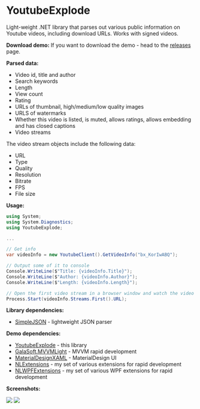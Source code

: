 YoutubeExplode
===================


Light-weight .NET library that parses out various public information on Youtube videos, including download URLs. Works with signed videos.


**Download demo:**
If you want to download the demo - head to the [releases](https://github.com/Tyrrrz/YoutubeExplode/releases) page.

**Parsed data:**

 - Video id, title and author
 - Search keywords
 - Length
 - View count
 - Rating
 - URLs of thumbnail, high/medium/low quality images
 - URLS of watermarks
 - Whether this video is listed, is muted, allows ratings, allows embedding and has closed captions
 - Video streams

The video stream objects include the following data:

 - URL
 - Type
 - Quality
 - Resolution
 - Bitrate
 - FPS
 - File size

**Usage:**

```c#
using System;
using System.Diagnostics;
using YoutubeExplode;

...

// Get info
var videoInfo = new YoutubeClient().GetVideoInfo("bx_KorIwABQ");

// Output some of it to console
Console.WriteLine($"Title: {videoInfo.Title}");
Console.WriteLine($"Author: {videoInfo.Author}");
Console.WriteLine($"Length: {videoInfo.Length}");

// Open the first video stream in a browser window and watch the video
Process.Start(videoInfo.Streams.First().URL);

```

**Library dependencies:**
- [SimpleJSON](https://github.com/facebook-csharp-sdk/simple-json) - lightweight JSON parser


**Demo dependencies:**

 - [YoutubeExplode](https://github.com/Tyrrrz/YoutubeExplode) - this library
 - [GalaSoft.MVVMLight](http://www.mvvmlight.net) - MVVM rapid development
 - [MaterialDesignXAML](https://github.com/ButchersBoy/MaterialDesignInXamlToolkit) - MaterialDesign UI
 - [NLExtensions](https://www.nuget.org/packages/NLExtensions) - my set of various extensions for rapid development
 - [NLWPFExtensions](https://www.nuget.org/packages/NLWPFExtensions) - my set of various WPF extensions for rapid development
 
**Screenshots:**

![](http://www.tyrrrz.me/projects/images/ytexplode_1.png)
![](http://www.tyrrrz.me/projects/images/ytexplode_2.png)
